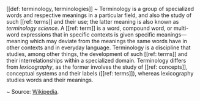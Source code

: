 [[def: terminology, terminologies]]
~ Terminology is a group of specialized words and respective meanings in a particular field, and also the study of such [[ref: terms]] and their use; the latter meaning is also known as *terminology science*. A [[ref: term]] is a word, compound word, or multi-word expressions that in specific contexts is given specific meanings—meaning which may deviate from the meanings the same words have in other contexts and in everyday language. Terminology is a discipline that studies, among other things, the development of such [[ref: terms]] and their interrelationships within a specialized domain. Terminology differs from *lexicography*, as the former involves the study of [[ref: concepts]], conceptual systems and their labels ([[ref: terms]]), whereas lexicography studies words and their meanings.

~ Source: [Wikipedia](https://en.wikipedia.org/wiki/Terminology).

